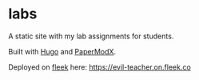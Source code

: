 # labs

A static site with my lab assignments for students.

Built with [Hugo](https://gohugo.io/) and [PaperModX](https://reorx.github.io/hugo-PaperModX/).

Deployed on [fleek](https://fleek.co/) here: https://evil-teacher.on.fleek.co
